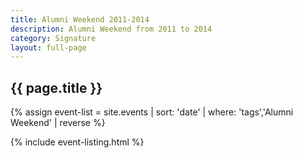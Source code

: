 ```yaml
---
title: Alumni Weekend 2011-2014
description: Alumni Weekend from 2011 to 2014
category: Signature
layout: full-page
---
```

<section id="main-content">
<div class="grid-container large">
<section class="heading">
<h2 class="underline">{{ page.title }}</h2>
</section>

<div class="events-card-list fade-out-siblings">
{% assign event-list = site.events | sort: 'date' | where: 'tags','Alumni Weekend' | reverse %}

{% include event-listing.html %}